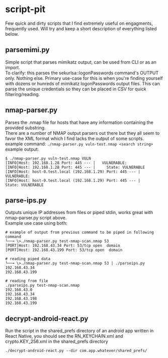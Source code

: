 # script-pit
Few quick and dirty scripts that I find extremely useful on engagments, frequently used.
Will try and keep a short description of everything listed below.

## parsemimi.py
Simple script that parses mimikatz output, can be used from CLI or as an import.   
To clarify: this parses the sekurlsa::logonPasswords command's OUTPUT only. Nothing else.
Primary use-case for this is when you're finding yourself with dozens or hunreds of mimikatz logonPasswords output files.
This can parse the unique credentials so they can be placed in CSV for quick filtering/reading.

## nmap-parser.py
Parses the .nmap file for hosts that have any information containing the provided substring.  
There are a number of NMAP output parsers out there but they all seem to favor the XML format which I find lacks the output of some scripts.  
example command:
`./nmap-parser.py vuln-test.nmap <search string>`
example output:
```
$ ./nmap-parser.py vuln-test.nmap VULN
[INFO]Host: 192.168.1.28 Port: 445 --- |   VULNERABLE:
[INFO]Host: 192.168.1.28 Port: 445 --- |     State: VULNERABLE
[INFO]Host: host-0.test.local (192.168.1.29) Port: 445 --- |   VULNERABLE:
[INFO]Host: host-0.test.local (192.168.1.29) Port: 445 --- |     State: VULNERABLE
```
## parse-ips.py
Outputs unique IP addresses from files or piped stdin, works great with nmap-parser.py script above.  
Example use case using both:
```
# example of output from previous command to be piped in following command
└──╼ \>./nmap-parser.py test-nmap-scan.nmap 53 
[PORT]Host: 192.168.43.34 Port: 53/tcp open  domain
[PORT]Host: 192.168.43.199 Port: 53/tcp open  domain

# reading piped data
└──╼ \>./nmap-parser.py test-nmap-scan.nmap 53 | ./parseips.py 
192.168.43.34
192.168.43.199

# reading from file
./parseips.py test-nmap-scan.nmap 
192.168.43.0
192.168.43.34
192.168.43.198
192.168.43.199
```
## decrypt-android-react.py
Run the script in the shared_prefs directory of an android app written in React Native, you should see
the RN_KEYCHAIN.xml and crypto.KEY_256.xml in the shared_prefs directory  
```
./decrypt-android-react.py --dir com.app.whatever/shared_prefs/
```
